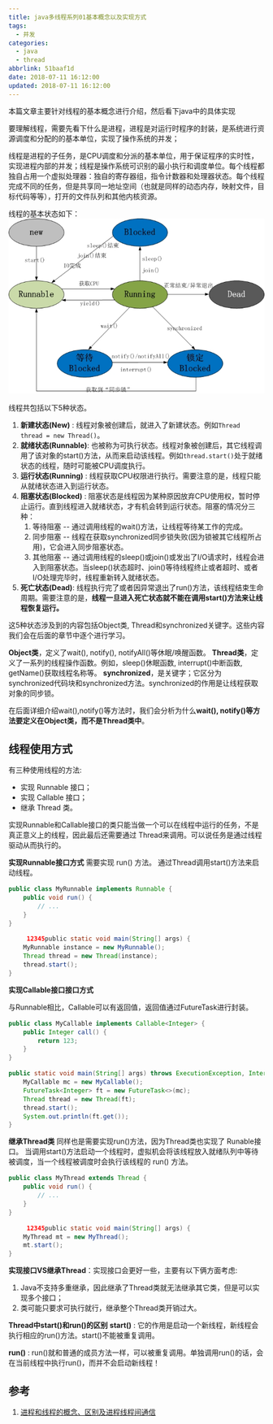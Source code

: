 ```yaml
---
title: java多线程系列01基本概念以及实现方式
tags:
  - 并发
categories:
  - java
  - thread
abbrlink: 51baaf1d
date: 2018-07-11 16:12:00
updated: 2018-07-11 16:12:00
---
```


本篇文章主要针对线程的基本概念进行介绍，然后看下java中的具体实现

要理解线程，需要先看下什么是进程，进程是对运行时程序的封装，是系统进行资源调度和分配的的基本单位，实现了操作系统的并发；

线程是进程的子任务，是CPU调度和分派的基本单位，用于保证程序的实时性，实现进程内部的并发；线程是操作系统可识别的最小执行和调度单位。每个线程都独自占用一个虚拟处理器：独自的寄存器组，指令计数器和处理器状态。每个线程完成不同的任务，但是共享同一地址空间（也就是同样的动态内存，映射文件，目标代码等等），打开的文件队列和其他内核资源。

<!-- more -->

线程的基本状态如下：
![线程状态](https://raw.githubusercontent.com/fengxiu/img/master/20220422114817.png)

线程共包括以下5种状态。

1. **新建状态(New)**  : 线程对象被创建后，就进入了新建状态。例如`Thread thread = new Thread()`。
2. **就绪状态(Runnable)**: 也被称为可执行状态。线程对象被创建后，其它线程调用了该对象的start()方法，从而来启动该线程。例如`thread.start()`处于就绪状态的线程，随时可能被CPU调度执行。
3. **运行状态(Running)** : 线程获取CPU权限进行执行。需要注意的是，线程只能从就绪状态进入到运行状态。
4. **阻塞状态(Blocked)**  : 阻塞状态是线程因为某种原因放弃CPU使用权，暂时停止运行。直到线程进入就绪状态，才有机会转到运行状态。阻塞的情况分三种：
   1. 等待阻塞 -- 通过调用线程的wait()方法，让线程等待某工作的完成。
   2. 同步阻塞 -- 线程在获取synchronized同步锁失败(因为锁被其它线程所占用)，它会进入同步阻塞状态。
   3. 其他阻塞 -- 通过调用线程的sleep()或join()或发出了I/O请求时，线程会进入到阻塞状态。当sleep()状态超时、join()等待线程终止或者超时、或者I/O处理完毕时，线程重新转入就绪状态。
5. **死亡状态(Dead)**: 线程执行完了或者因异常退出了run()方法，该线程结束生命周期。需要注意的是，**线程一旦进入死亡状态就不能在调用start()方法来让线程恢复运行。**

这5种状态涉及到的内容包括Object类, Thread和synchronized关键字。这些内容我们会在后面的章节中逐个进行学习。

**Object类**，定义了wait(), notify(), notifyAll()等休眠/唤醒函数。
**Thread类**，定义了一系列的线程操作函数。例如，sleep()休眠函数, interrupt()中断函数, getName()获取线程名称等。
**synchronized**，是关键字；它区分为synchronized代码块和synchronized方法。synchronized的作用是让线程获取对象的同步锁。

在后面详细介绍wait(),notify()等方法时，我们会分析为什么**wait(), notify()等方法要定义在Object类，而不是Thread类中**。

## 线程使用方式

有三种使用线程的方法:

* 实现 Runnable 接口；
* 实现 Callable 接口；
* 继承 Thread 类。

实现Runnable和Callable接口的类只能当做一个可以在线程中运行的任务，不是真正意义上的线程，因此最后还需要通过 Thread来调用。可以说任务是通过线程驱动从而执行的。

**实现Runnable接口方式**
需要实现 run() 方法。
通过Thread调用start()方法来启动线程。

```java
public class MyRunnable implements Runnable {
    public void run() {
        // ...
    }
}
```

```java
     12345public static void main(String[] args) {
    MyRunnable instance = new MyRunnable();
    Thread thread = new Thread(instance);
    thread.start();
}
```
  
**实现Callable接口接口方式**

与Runnable相比，Callable可以有返回值，返回值通过FutureTask进行封装。 

```java
public class MyCallable implements Callable<Integer> {
    public Integer call() {
        return 123;
    }
}
```

```java
public static void main(String[] args) throws ExecutionException, InterruptedException {
    MyCallable mc = new MyCallable();
    FutureTask<Integer> ft = new FutureTask<>(mc);
    Thread thread = new Thread(ft);
    thread.start();
    System.out.println(ft.get());
}
```

**继承Thread类**
同样也是需要实现run()方法，因为Thread类也实现了 Runable接口。 当调用start()方法启动一个线程时，虚拟机会将该线程放入就绪队列中等待被调度，当一个线程被调度时会执行该线程的 run() 方法。

```java
public class MyThread extends Thread {
    public void run() {
        // ...
    }
}
```
  
```java
     12345public static void main(String[] args) {
    MyThread mt = new MyThread();
    mt.start();
}
```

**实现接口VS继承Thread**：实现接口会更好一些，主要有以下俩方面考虑:

1. Java不支持多重继承，因此继承了Thread类就无法继承其它类，但是可以实现多个接口；
2. 类可能只要求可执行就行，继承整个Thread类开销过大。

**Thread中start()和run()的区别**
**start()** : 它的作用是启动一个新线程，新线程会执行相应的run()方法。start()不能被重复调用。

 **run()** : run()就和普通的成员方法一样，可以被重复调用。单独调用run()的话，会在当前线程中执行run()，而并不会启动新线程！

## 参考

1. [进程和线程的概念、区别及进程线程间通信](https://cloud.tencent.com/developer/article/1688297)